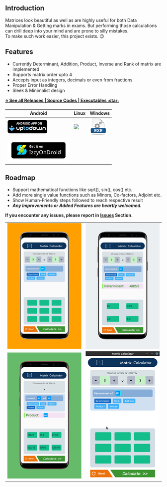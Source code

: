 
## Introduction
Matrices look beautiful as well as are highly useful for both Data Manipulation & Getting marks in exams.
But performing those calculations can drill deep into your mind and are prone to silly mistakes.  
To make such work easier, this project exists. :wink:

## Features

- Currently Determinant, Addition, Product, Inverse and Rank of matrix are implemented
- Supports matrix order upto 4
- Accepts input as integers, decimals or even from fractions
- Proper Error Handling
- Sleek & Minimalist design


[**:star: See all Releases \| Source Codes \| Executables \:star:**](https://github.com/dcindia/matrix-calculator/releases)  

| Android | Linux | Windows |
| ------- | ----- | ------- |
| [![](samples/badges/uptodown-badge.png)](https://matrix-calculator.en.uptodown.com/android) | [![](https://docs.appimage.org/_images/download-appimage-banner.svg)](https://github.com/dcindia/matrix-calculator/releases/download/v3.3/matrixcalc-v3.3-linux.AppImage) | [![](samples/badges/exe-badge.png)](https://github.com/dcindia/matrix-calculator/releases/download/v3.3/matrixcalc-v3.3-windows.exe) |
| [![](samples/badges/izzyondroid.png)](https://apt.izzysoft.de/fdroid/index/apk/group.dcindia.matrixcalc) |


## Roadmap
+ Support mathematical functions like sqrt(), sin(), cos() etc.
+ Add more single value functions such as Minors, Co-factors, Adjoint etc.  
+ Show Human-Friendly steps followed to reach respective result
+ **_Any Improvements or Added Features are heartly welcomed._**


**If you encounter any issues, please report in [**Issues**](https://github.com/dcindia/matrix-calculator/issues) Section.**

<table>
  <tr>
  <td><img src="./samples/v3.3/simple_nothing.png" width="100%" alt="initial_page"</td>
    <td> <img src="./samples/v3.3/single_determinant.png" width="100%" alt="determinant"></td>
 </tr>
<tr>
<td> <img src="./samples/v3.3/multi_product.png" width="100%" alt="product"></td>
  <td> <img src="./samples/v3.3/desktop_linux.png" width="100%" alt="desktop"></td>
  </tr>
  </table>


